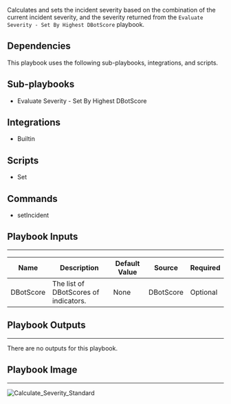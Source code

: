 Calculates and sets the incident severity based on the combination of the current incident severity, and the severity returned from the `Evaluate Severity - Set By Highest DBotScore` playbook.

## Dependencies
This playbook uses the following sub-playbooks, integrations, and scripts.

## Sub-playbooks
* Evaluate Severity - Set By Highest DBotScore

## Integrations
* Builtin

## Scripts
* Set

## Commands
* setIncident

## Playbook Inputs
---

| **Name** | **Description** | **Default Value** | **Source** | **Required** |
| --- | --- | --- | --- | --- |
| DBotScore | The list of DBotScores of indicators. | None | DBotScore | Optional |

## Playbook Outputs
---
There are no outputs for this playbook.

## Playbook Image
---
![Calculate_Severity_Standard](https://raw.githubusercontent.com/cvescan/cvescan/1bdd5229392bd86f0cc58265a24df23ee3f7e662/docs/images/playbooks/Calculate_Severity_Standard.png)
